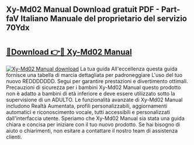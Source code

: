 ## Xy-Md02 Manual Download gratuit PDF - Part-faV Italiano Manuale del proprietario del servizio 70Ydx

# <h2><a href="http://dfeh27l.blite.top/?on=Xy-Md02+Manual">🔗Download 👉🔴 Xy-Md02 Manual</a></h2>

[![Xy-Md02 Manual download](https://i.imgur.com/lujVjoI.png)](http://dfeh27l.blite.top/?on=Xy-Md02+Manual)
La tua guida All'eccellenza questa guida fornisce una tabella di marcia dettagliata per padroneggiare L'uso del tuo nuovo REDDDDDDD. Segui per garantire prestazioni e divertimento ottimali. Precauzioni di sicurezza per i bambini Xy-Md02 Manual questo prodotto non è adatto a bambini di età inferiore e deve essere utilizzato sotto la supervisione di un ADULTO. Le funzionalità avanzate di Xy-Md02 Manual includono Realtà Aumentata, profili personalizzabili, aggiornamenti automatici e riconoscimento vocale, tutti accessibili e personalizzati dall'interfaccia utente. Speriamo che Xy-Md02 Manual sia stata una guida chiara e concisa per iniziare con il tuo nuovo prodotto. Se hai bisogno di aiuto o chiarimenti, non esitare a contattare il nostro team di assistenza clienti.
